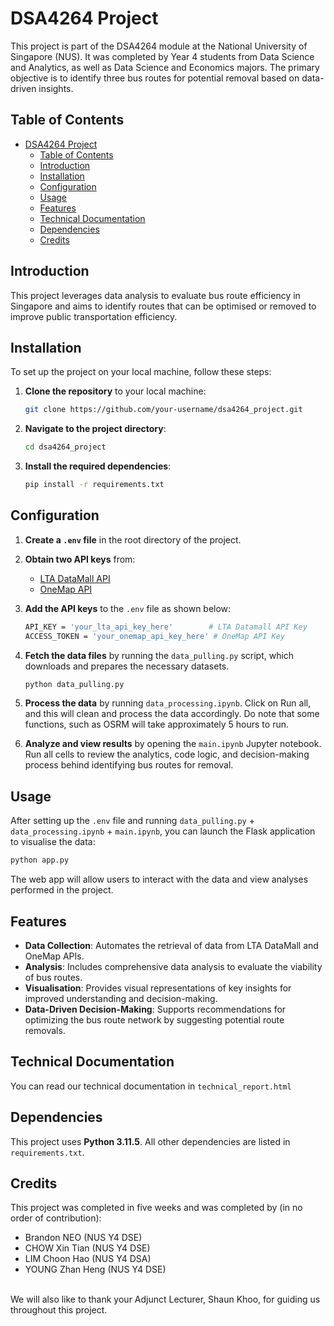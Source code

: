 # DSA4264 Project

This project is part of the DSA4264 module at the National University of Singapore (NUS). It was completed by Year 4 students from Data Science and Analytics, as well as Data Science and Economics majors. The primary objective is to identify three bus routes for potential removal based on data-driven insights.

## Table of Contents

- [DSA4264 Project](#dsa4264-project)
  - [Table of Contents](#table-of-contents)
  - [Introduction](#introduction)
  - [Installation](#installation)
  - [Configuration](#configuration)
  - [Usage](#usage)
  - [Features](#features)
  - [Technical Documentation](#technical-documentation)
  - [Dependencies](#dependencies)
  - [Credits](#credits)

## Introduction

This project leverages data analysis to evaluate bus route efficiency in Singapore and aims to identify routes that can be optimised or removed to improve public transportation efficiency.

## Installation

To set up the project on your local machine, follow these steps:

1. **Clone the repository** to your local machine:

    ```bash
    git clone https://github.com/your-username/dsa4264_project.git
    ```

2. **Navigate to the project directory**:

    ```bash
    cd dsa4264_project
    ```

3. **Install the required dependencies**:

    ```bash
    pip install -r requirements.txt
    ```

## Configuration

1. **Create a `.env` file** in the root directory of the project.
2. **Obtain two API keys** from:
   - [LTA DataMall API](https://datamall.lta.gov.sg/content/datamall/en.html)
   - [OneMap API](https://www.onemap.gov.sg/apidocs/)
   
3. **Add the API keys** to the `.env` file as shown below:

    ```bash
    API_KEY = 'your_lta_api_key_here'        # LTA Datamall API Key
    ACCESS_TOKEN = 'your_onemap_api_key_here' # OneMap API Key
    ```

4. **Fetch the data files** by running the `data_pulling.py` script, which downloads and prepares the necessary datasets.

    ```bash
    python data_pulling.py
    ```

5. **Process the data** by running `data_processing.ipynb`. Click on Run all, and this will clean and process the data accordingly. Do note that some functions, such as OSRM will take approximately 5 hours to run.

6. **Analyze and view results** by opening the `main.ipynb` Jupyter notebook. Run all cells to review the analytics, code logic, and decision-making process behind identifying bus routes for removal.

## Usage

After setting up the `.env` file and running `data_pulling.py` + `data_processing.ipynb` + `main.ipynb`, you can launch the Flask application to visualise the data:

```bash
python app.py
```

The web app will allow users to interact with the data and view analyses performed in the project.

## Features

- **Data Collection**: Automates the retrieval of data from LTA DataMall and OneMap APIs.
- **Analysis**: Includes comprehensive data analysis to evaluate the viability of bus routes.
- **Visualisation**: Provides visual representations of key insights for improved understanding and decision-making.
- **Data-Driven Decision-Making**: Supports recommendations for optimizing the bus route network by suggesting potential route removals.

## Technical Documentation
You can read our technical documentation in `technical_report.html`

## Dependencies

This project uses **Python 3.11.5**. All other dependencies are listed in `requirements.txt`.

## Credits
This project was completed in five weeks and was completed by (in no order of contribution): 
- Brandon NEO (NUS Y4 DSE)
- CHOW Xin Tian (NUS Y4 DSE)
- LIM Choon Hao (NUS Y4 DSA)
- YOUNG Zhan Heng (NUS Y4 DSE)
<br>
We will also like to thank your Adjunct Lecturer, Shaun Khoo, for guiding us throughout this project.
